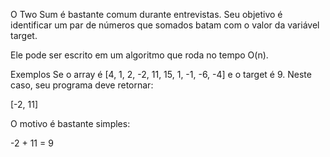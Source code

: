 O Two Sum é bastante comum durante entrevistas. Seu objetivo é identificar um par de números que somados batam com o valor da variável target.

Ele pode ser escrito em um algoritmo que roda no tempo O(n).

Exemplos
Se o array é [4, 1, 2, -2, 11, 15, 1, -1, -6, -4] e o target é 9. Neste caso, seu programa deve retornar:

[-2, 11]

O motivo é bastante simples:

-2 + 11 = 9

